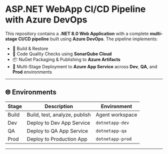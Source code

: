 

# ASP.NET WebApp CI/CD Pipeline with Azure DevOps


This repository contains a **.NET 8.0 Web Application** with a complete **multi-stage CI/CD pipeline** built using **Azure DevOps**. The pipeline implements:

- 🔨 Build & Restore
- 🧪 Code Quality Checks using **SonarQube Cloud**
- 📦 NuGet Packaging & Publishing to **Azure Artifacts**
- 🚀 Multi-Stage Deployment to **Azure App Service** across **Dev**, **QA**, and **Prod** environments

---

## 🌐 Environments

| Stage | Description                    | Environment      |
|-------|--------------------------------|------------------|
| Build | Build, test, analyze, publish  | Agent workspace  |
| Dev   | Deploy to Dev App Service      | `dotnetapp-dev`  |
| QA    | Deploy to QA App Service       | `dotnetapp-qa`   |
| Prod  | Deploy to Production App       | `dotnetapp-prod` |

---


